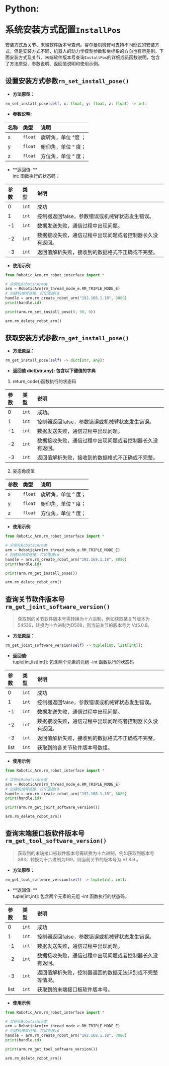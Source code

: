 # <p class="hidden">Python: </p>系统安装方式配置`InstallPos`

安装方式及关节、末端软件版本号查询。睿尔曼机械臂可支持不同形式的安装方式，但是安装方式不同，机器人的动力学模型参数和坐标系的方向也有所差别。下面安装方式及关节、末端软件版本号查询`InstallPos`的详细成员函数说明，包含了方法原型、参数说明、返回值说明和使用示例。

## 设置安装方式参数`rm_set_install_pose()`

- **方法原型：**

```python
rm_set_install_pose(self, x: float, y: float, z: float) -> int:
```

- **参数说明:**

|   名称    |   类型    |   说明    |
| :--- | :--- | :--- |
|   x  |    `float`    |    旋转角，单位 °度 ；   |
|   y  |    `float`   |   俯仰角，单位 ° 度；    |
|   z  |    `float`   |    方位角，单位 ° 度；   |

- **返回值: **</br>
 int: 函数执行的状态码：

|   参数    |   类型    |   说明    |
| :--- | :--- | :--- |
|   0  |    `int`    |    成功    |
|   1  |    `int`    |   控制器返回false，参数错误或机械臂状态发生错误。   |
|   -1  |    `int`   |   数据发送失败，通信过程中出现问题。              |
|   -2  |    `int`   |   数据接收失败，通信过程中出现问题或者控制器长久没有返回。 |
|   -3  |    `int`   |   返回值解析失败，接收到的数据格式不正确或不完整。    |

- **使用示例**
  
```python
from Robotic_Arm.rm_robot_interface import *

# 实例化RoboticArm类
arm = RoboticArm(rm_thread_mode_e.RM_TRIPLE_MODE_E)
# 创建机械臂连接，打印连接id
handle = arm.rm_create_robot_arm("192.168.1.18", 8080)
print(handle.id)

print(arm.rm_set_install_pose(0, 90, 0))

arm.rm_delete_robot_arm()
```

## 获取安装方式参数`rm_get_install_pose()`

- **方法原型：**

```python
rm_get_install_pose(self) -> dict[str, any]:
```

- **返回值 dict[str,any]: 包含以下键值的字典**

1. return_code()函数执行的状态码

|   参数    |   类型    |   说明    |
| :--- | :--- | :--- |
|   0  |    `int`    |    成功。    |
|   1  |    `int`    |   控制器返回false，参数错误或机械臂状态发生错误。   |
|   -1  |    `int`   |   数据发送失败，通信过程中出现问题。              |
|   -2  |    `int`   |   数据接收失败，通信过程中出现问题或者控制器长久没有返回。 |
|   -3  |    `int`   |   返回值解析失败，接收到的数据格式不正确或不完整。    |

2. 姿态角度值

|   参数    |   类型    |   说明    |
| :--- | :--- | :--- |
|   x  |    `float`    |    旋转角，单位 ° 度；  |
|   y  |    `float`   |   俯仰角，单位 ° 度；   |
|   z  |    `float`   |    方位角，单位 ° 度；  |

- **使用示例**
  
```python
from Robotic_Arm.rm_robot_interface import *

# 实例化RoboticArm类
arm = RoboticArm(rm_thread_mode_e.RM_TRIPLE_MODE_E)
# 创建机械臂连接，打印连接id
handle = arm.rm_create_robot_arm("192.168.1.18", 8080)
print(handle.id)

print(arm.rm_get_install_pose())

arm.rm_delete_robot_arm()
```

## 查询关节软件版本号`rm_get_joint_software_version()`

> 获取到的关节软件版本号需转换为十六进制，例如获取某关节版本为54536，转换为十六进制为D508，则当前关节的版本号为 Vd5.0.8。

- **方法原型：**

```python
rm_get_joint_software_version(self) -> tuple[int, list[int]]:
```

- **返回值:** </br>
tuple[int,list[int]]: 包含两个元素的元组 -int 函数执行的状态码

|   参数    |   类型    |   说明    |
| :--- | :--- | :--- |
|   0  |    `int`    |    成功    |
|   1  |    `int`    |   控制器返回false，参数错误或机械臂状态发生错误。   |
|   -1 |    `int`   |   数据发送失败，通信过程中出现问题。              |
|   -2 |    `int`   |   数据接收失败，通信过程中出现问题或者控制器长久没有返回。 |
|   -3 |    `int`   |   返回值解析失败，接收到的数据格式不正确或不完整。    |
| list |    `int`   |   获取到的各关节软件版本号数组。    |

- **使用示例**
  
```python
from Robotic_Arm.rm_robot_interface import *

# 实例化RoboticArm类
arm = RoboticArm(rm_thread_mode_e.RM_TRIPLE_MODE_E)
# 创建机械臂连接，打印连接id
handle = arm.rm_create_robot_arm("192.168.1.18", 8080)
print(handle.id)

print(arm.rm_get_joint_software_version())

arm.rm_delete_robot_arm()
```

## 查询末端接口板软件版本号`rm_get_tool_software_version()`

> 获取到的末端接口板软件版本号需转换为十六进制，例如获取到版本号393，转换为十六进制为189，则当前关节的版本号为 V1.8.9 。

- **方法原型：**

```python
rm_get_tool_software_version(self) -> tuple[int, int]:    
```

- **返回值: **</br>
tuple[int,int]: 包含两个元素的元组 -int 函数执行的状态码。

|   参数    |   类型    |   说明    |
| :--- | :--- | :--- |
|   0  |    `int`    |    成功    |
|   1  |    `int`    |   控制器返回false，参数错误或机械臂状态发生错误。   |
|   -1  |    `int`   |   数据发送失败，通信过程中出现问题。              |
|   -2  |    `int`   |   数据接收失败，通信过程中出现问题或者控制器长久没有返回。 |
|   -3  |    `int`   |  返回值解析失败，控制器返回的数据无法识别或不完整等情况。    |
| list  |    `int`   |   获取到的末端接口板软件版本号。    |

- **使用示例**
  
```python
from Robotic_Arm.rm_robot_interface import *

# 实例化RoboticArm类
arm = RoboticArm(rm_thread_mode_e.RM_TRIPLE_MODE_E)
# 创建机械臂连接，打印连接id
handle = arm.rm_create_robot_arm("192.168.1.18", 8080)
print(handle.id)

print(arm.rm_get_tool_software_version())

arm.rm_delete_robot_arm()
```
